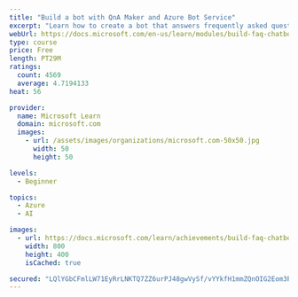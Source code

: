 ```yaml
---
title: "Build a bot with QnA Maker and Azure Bot Service"
excerpt: "Learn how to create a bot that answers frequently asked questions."
webUrl: https://docs.microsoft.com/en-us/learn/modules/build-faq-chatbot-qna-maker-azure-bot-service/
type: course
price: Free
length: PT29M
ratings:
  count: 4569
  average: 4.7194133
heat: 56

provider:
  name: Microsoft Learn
  domain: microsoft.com
  images:
    - url: /assets/images/organizations/microsoft.com-50x50.jpg
      width: 50
      height: 50

levels:
  - Beginner

topics:
  - Azure
  - AI

images:
  - url: https://docs.microsoft.com/learn/achievements/build-faq-chatbot-qna-maker-azure-bot-service-social.png
    width: 800
    height: 400
    isCached: true

secured: "LQlYGbCFmlLW71EyRrLNKTQ7ZZ6urPJ48gwVySf/vYYkfH1mmZQnOIG2Eom3PPtmoJjrPc674ypO0fEMAgz6Q5PlCdEQ+lmTeaDmwT5Uele69vIH13cF5BFHR5wT4jCVse6d2bASHGX+iPcUfe8kvQ+wceIHgp3pjASiOQxwJQ8lLj7rIp3aE4dPnKW1yLZhyMOG201Cn/A+ZPsQICTz1dXxltTW1cA60NJIECeyI1uQIKC4DzB7eA/4h7A6eSqVweBjs3/QOdFcuPerw9D5RRCUx9zJSZhI8/Jh9fVXBWRYG2gnEs9jL2mxsyWpqJP0gcDX/nN1SHawtfNmcoRf0xMQ3G8IecQ68wDc/cbyzhlglanNDqVcCW27n8iHG6PwfuUg2aHVj1cEiQExVu+ogoMupKT+EWjHDdwrooYfkrY=;fcZW1cizwKyhDp8eoFEFqg=="
---
```


